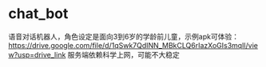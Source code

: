 # chat_bot
语音对话机器人，角色设定是面向3到6岁的学龄前儿童，示例apk可体验：https://drive.google.com/file/d/1qSwk7QdINN_MBkCLQ6rIazXoGIs3mqIl/view?usp=drive_link
服务端依赖科学上网，可能不大稳定
